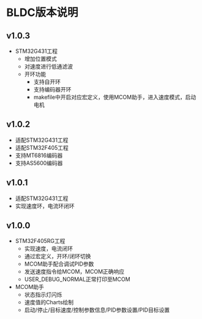# BLDC版本说明

## v1.0.3
- STM32G431工程
    - 增加位置模式
    - 对速度进行低通滤波
    - 开环功能
        - 支持自开环
        - 支持编码器开环
        - makefile中开启对应宏定义，使用MCOM助手，进入速度模式，启动电机
## v1.0.2
- 适配STM32G431工程
- 适配STM32F405工程
- 支持MT6816编码器
- 支持AS5600编码器
## v1.0.1
- 适配STM32G431工程
- 实现速度环，电流环闭环
## v1.0.0
- STM32F405RG工程
    - 实现速度，电流闭环
    - 通过宏定义，开环/闭环切换
    - MCOM助手配合调试PID参数
    - 发送速度指令给MCOM，MCOM正确响应
    - USER_DEBUG_NORMAL正常打印至MCOM
- MCOM助手
    - 状态指示灯闪烁
    - 速度值的Charts绘制
    - 启动/停止/目标速度/控制参数信息/PID参数设置/PID目标设置
    
